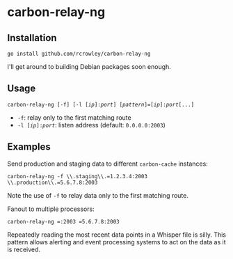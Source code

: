 carbon-relay-ng
===============

Installation
------------

    go install github.com/rcrowley/carbon-relay-ng

I'll get around to building Debian packages soon enough.

Usage
-----

<pre><code>carbon-relay-ng [-f] [-l [<em>ip</em>]:<em>port</em>] [<em>pattern</em>]=[<em>ip</em>]:<em>port</em>[...]</code></pre>

* `-f`: relay only to the first matching route
* <code>-l [<em>ip</em>]:<em>port</em></code>: listen address (default: `0.0.0.0:2003`)

Examples
--------

Send production and staging data to different `carbon-cache` instances:

    carbon-relay-ng -f \\.staging\\.=1.2.3.4:2003 \\.production\\.=5.6.7.8:2003

Note the use of `-f` to relay data only to the first matching route.

Fanout to multiple processors:

    carbon-relay-ng =:2003 =5.6.7.8:2003

Repeatedly reading the most recent data points in a Whisper file is silly.  This pattern allows alerting and event processing systems to act on the data as it is received.
